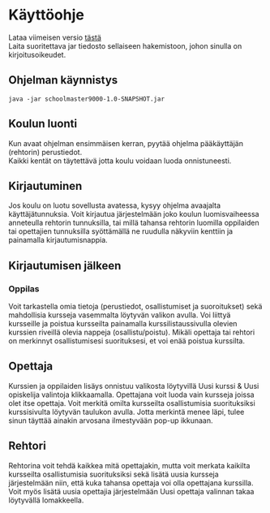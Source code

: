 # Käyttöohje

Lataa viimeisen versio [tästä](https://github.com/anttiollikkala/ot-harjoitustyo/releases/download/v1.1/schoolmaster9000-1.0-SNAPSHOT.jar)  
Laita suoritettava jar tiedosto sellaiseen hakemistoon, johon sinulla on kirjoitusoikeudet.
## Ohjelman käynnistys
```
java -jar schoolmaster9000-1.0-SNAPSHOT.jar
```

## Koulun luonti

Kun avaat ohjelman ensimmäisen kerran, pyytää ohjelma pääkäyttäjän (rehtorin) perustiedot.  
Kaikki kentät on täytettävä jotta koulu voidaan luoda onnistuneesti.

## Kirjautuminen

Jos koulu on luotu sovellusta avatessa, kysyy ohjelma avaajalta käyttäjätunnuksia. Voit kirjautua järjestelmään joko koulun luomisvaiheessa anneteulla rehtorin tunnuksilla, tai millä tahansa rehtorin luomilla oppilaiden tai opettajien tunnuksilla syöttämällä ne ruudulla näkyviin kenttiin ja painamalla kirjautumisnappia.

## Kirjautumisen jälkeen

### Oppilas
Voit tarkastella omia tietoja (perustiedot, osallistumiset ja suoroitukset) sekä mahdollisia kursseja vasemmalta löytyvän valikon avulla.
Voi liittyä kursseille ja poistua kursseilta painamalla kurssilistaussivulla olevien kurssien riveillä olevia nappeja (osallistu/poistu). Mikäli opettaja tai rehtori on merkinnyt osallistumisesi suorituksesi, et voi enää poistua kurssilta.

## Opettaja
Kurssien ja oppilaiden lisäys onnistuu valikosta löytyvillä Uusi kurssi & Uusi opiskelija valintoja klikkaamalla. Opettajana voit luoda vain kursseja joissa olet itse opettaja. Voit merkitä omilta kursseilta osallistumisia suorituksiksi kurssisivulta löytyvän taulukon avulla. Jotta merkintä menee läpi, tulee sinun täyttää ainakin arvosana ilmestyvään pop-up ikkunaan.

## Rehtori
Rehtorina voit tehdä kaikkea mitä opettajakin, mutta voit merkata kaikilta kursseilta osallistumisia suorituksiksi sekä lisätä uusia kursseja järjestelmään niin, että kuka tahansa opettaja voi olla opettajana kurssilla. Voit myös lisätä uusia opettajia järjestelmään Uusi opettaja valinnan takaa löytyvällä lomakkeella.
